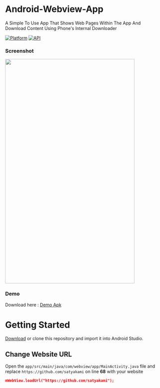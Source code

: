 # Android-Webview-App
A Simple To Use App That Shows Web Pages Within The App And  Download Content Using Phone's Internal Downloader

[![Platform](https://img.shields.io/badge/platform-android-green.svg)](http://developer.android.com/index.html)
[![API](https://img.shields.io/badge/API-21%2B-brightgreen.svg?style=flat)](https://android-arsenal.com/api?level=21)

### Screenshot
<img src="https://raw.githubusercontent.com/BishwasSagar/Android-Webview-App/master/screenshot_demo.png" width="416" height="720">

### Demo

Download here : [Demo Apk](https://github.com/BishwasSagar/Android-Webview-App/raw/master/demo.apk)

# Getting Started

[Download](https://github.com/BishwasSagar/Android-Webview-App/archive/refs/heads/master.zip) or clone this repository and import it into Android Studio.

## Change Website URL 
Open the ```app/src/main/java/com/webview/app/MainActivity.java``` file and replace `https://github.com/satyakami` on line **68** with your website
```json
mWebView.loadUrl("https://github.com/satyakami");
```
